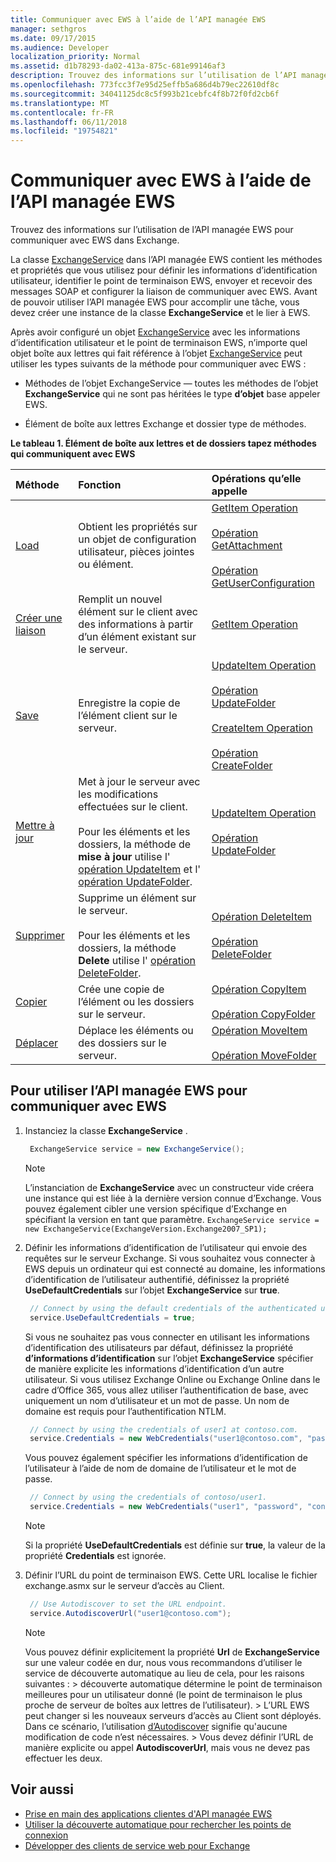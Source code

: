 ```yaml
---
title: Communiquer avec EWS à l’aide de l’API managée EWS
manager: sethgros
ms.date: 09/17/2015
ms.audience: Developer
localization_priority: Normal
ms.assetid: d1b78293-da02-413a-875c-681e99146af3
description: Trouvez des informations sur l’utilisation de l’API managée EWS pour communiquer avec EWS dans Exchange.
ms.openlocfilehash: 773fcc3f7e95d25effb5a686d4b79ec22610df8c
ms.sourcegitcommit: 34041125dc8c5f993b21cebfc4f8b72f0fd2cb6f
ms.translationtype: MT
ms.contentlocale: fr-FR
ms.lasthandoff: 06/11/2018
ms.locfileid: "19754821"
---
```

# <a name="communicate-with-ews-by-using-the-ews-managed-api"></a>Communiquer avec EWS à l’aide de l’API managée EWS

Trouvez des informations sur l’utilisation de l’API managée EWS pour communiquer avec EWS dans Exchange.
  
La classe [ExchangeService](http://msdn.microsoft.com/en-us/library/microsoft.exchange.webservices.data.exchangeservice%28v=exchg.80%29.aspx) dans l’API managée EWS contient les méthodes et propriétés que vous utilisez pour définir les informations d’identification utilisateur, identifier le point de terminaison EWS, envoyer et recevoir des messages SOAP et configurer la liaison de communiquer avec EWS. Avant de pouvoir utiliser l’API managée EWS pour accomplir une tâche, vous devez créer une instance de la classe **ExchangeService** et le lier à EWS. 
  
Après avoir configuré un objet [ExchangeService](https://msdn.microsoft.com/library/Microsoft.Exchange.WebServices.Data.ExchangeService.aspx) avec les informations d’identification utilisateur et le point de terminaison EWS, n’importe quel objet boîte aux lettres qui fait référence à l’objet [ExchangeService](https://msdn.microsoft.com/library/Microsoft.Exchange.WebServices.Data.ExchangeService.aspx) peut utiliser les types suivants de la méthode pour communiquer avec EWS : 
  
- Méthodes de l’objet ExchangeService — toutes les méthodes de l’objet **ExchangeService** qui ne sont pas héritées le type **d’objet** base appeler EWS. 
    
- Élément de boîte aux lettres Exchange et dossier type de méthodes.
    
**Le tableau 1. Élément de boîte aux lettres et de dossiers tapez méthodes qui communiquent avec EWS**

|Méthode|Fonction|Opérations qu’elle appelle|
|:-----|:-----|:-----|
|[Load](http://msdn.microsoft.com/en-us/library/microsoft.exchange.webservices.data.item.load%28v=exchg.80%29.aspx) <br/> |Obtient les propriétés sur un objet de configuration utilisateur, pièces jointes ou élément.  <br/> |[GetItem Operation](http://msdn.microsoft.com/library/e3590b8b-c2a7-4dad-a014-6360197b68e4%28Office.15%29.aspx) <br/><br/> [Opération GetAttachment](http://msdn.microsoft.com/library/24d10a15-b942-415e-9024-a6375708f326%28Office.15%29.aspx) <br/><br/> [Opération GetUserConfiguration](http://msdn.microsoft.com/library/71d50e3c-92bd-435f-8118-b28bb85f8138%28Office.15%29.aspx) <br/> |
|[Créer une liaison](http://msdn.microsoft.com/en-us/library/microsoft.exchange.webservices.data.item.bind%28v=exchg.80%29.aspx) <br/> |Remplit un nouvel élément sur le client avec des informations à partir d’un élément existant sur le serveur.  <br/> |[GetItem Operation](http://msdn.microsoft.com/library/e3590b8b-c2a7-4dad-a014-6360197b68e4%28Office.15%29.aspx) <br/> |
|[Save](http://msdn.microsoft.com/en-us/library/microsoft.exchange.webservices.data.item.save%28v=exchg.80%29.aspx) <br/> |Enregistre la copie de l’élément client sur le serveur.  <br/> |[UpdateItem Operation](http://msdn.microsoft.com/library/5d027523-e0bc-4da2-b60b-0cb9fc1fdfe4%28Office.15%29.aspx) <br/><br/> [Opération UpdateFolder](http://msdn.microsoft.com/library/3494c996-b834-4813-b1ca-d99642d8b4e7%28Office.15%29.aspx) <br/><br/>[CreateItem Operation](http://msdn.microsoft.com/library/78a52120-f1d0-4ed7-8748-436e554f75b6%28Office.15%29.aspx) <br/><br/>[Opération CreateFolder](http://msdn.microsoft.com/library/6f6c334c-b190-4e55-8f0a-38f2a018d1b3%28Office.15%29.aspx) <br/> |
|[Mettre à jour](http://msdn.microsoft.com/en-us/library/microsoft.exchange.webservices.data.item.update%28v=exchg.80%29.aspx) <br/> |Met à jour le serveur avec les modifications effectuées sur le client.<br/><br/>Pour les éléments et les dossiers, la méthode de **mise à jour** utilise l' [opération UpdateItem](http://msdn.microsoft.com/library/5d027523-e0bc-4da2-b60b-0cb9fc1fdfe4%28Office.15%29.aspx) et l' [opération UpdateFolder](http://msdn.microsoft.com/library/3494c996-b834-4813-b1ca-d99642d8b4e7%28Office.15%29.aspx).  <br/> |[UpdateItem Operation](http://msdn.microsoft.com/library/5d027523-e0bc-4da2-b60b-0cb9fc1fdfe4%28Office.15%29.aspx) <br/><br/>[Opération UpdateFolder](http://msdn.microsoft.com/library/3494c996-b834-4813-b1ca-d99642d8b4e7%28Office.15%29.aspx) <br/> |
|[Supprimer](http://msdn.microsoft.com/en-us/library/microsoft.exchange.webservices.data.item.delete%28v=exchg.80%29.aspx) <br/> |Supprime un élément sur le serveur.<br/><br/>Pour les éléments et les dossiers, la méthode **Delete** utilise l' [opération DeleteFolder](http://msdn.microsoft.com/library/b0f92682-4895-4bcf-a4a1-e4c2e8403979%28Office.15%29.aspx).  <br/> |[Opération DeleteItem](http://msdn.microsoft.com/library/3e26c416-fa12-476e-bfd2-5c1f4bb7b348%28Office.15%29.aspx) <br/><br/> [Opération DeleteFolder](http://msdn.microsoft.com/library/b0f92682-4895-4bcf-a4a1-e4c2e8403979%28Office.15%29.aspx) <br/> |
|[Copier](http://msdn.microsoft.com/en-us/library/microsoft.exchange.webservices.data.item.copy%28v=exchg.80%29.aspx) <br/> |Crée une copie de l’élément ou les dossiers sur le serveur.  <br/> |[Opération CopyItem](http://msdn.microsoft.com/library/bcc68f9e-d511-4c29-bba6-ed535524624a%28Office.15%29.aspx) <br/><br/> [Opération CopyFolder](http://msdn.microsoft.com/library/c7ea0d68-9793-4144-b378-d99536776db9%28Office.15%29.aspx) <br/> |
|[Déplacer](http://msdn.microsoft.com/en-us/library/microsoft.exchange.webservices.data.item.move%28v=exchg.80%29.aspx) <br/> |Déplace les éléments ou des dossiers sur le serveur.  <br/> |[Opération MoveItem](http://msdn.microsoft.com/library/dcf40fa7-7796-4a5c-bf5b-7a509a18d208%28Office.15%29.aspx) <br/><br/> [Opération MoveFolder](http://msdn.microsoft.com/library/c7233966-6c87-4a14-8156-b1610760176d%28Office.15%29.aspx) <br/> |
   
## <a name="to-use-the-ews-managed-api-to-communicate-with-ews"></a>Pour utiliser l’API managée EWS pour communiquer avec EWS

1. Instanciez la classe **ExchangeService** . 
    
   ```csharp
    ExchangeService service = new ExchangeService();
   ```

   > [!NOTE]
   > L’instanciation de **ExchangeService** avec un constructeur vide créera une instance qui est liée à la dernière version connue d’Exchange. Vous pouvez également cibler une version spécifique d’Exchange en spécifiant la version en tant que paramètre. `ExchangeService service = new ExchangeService(ExchangeVersion.Exchange2007_SP1);`
  
2. Définir les informations d’identification de l’utilisateur qui envoie des requêtes sur le serveur Exchange. Si vous souhaitez vous connecter à EWS depuis un ordinateur qui est connecté au domaine, les informations d’identification de l’utilisateur authentifié, définissez la propriété **UseDefaultCredentials** sur l’objet **ExchangeService** sur **true**.
    
   ```cs
    // Connect by using the default credentials of the authenticated user.
    service.UseDefaultCredentials = true;
   ```

   Si vous ne souhaitez pas vous connecter en utilisant les informations d’identification des utilisateurs par défaut, définissez la propriété **d’informations d’identification** sur l’objet **ExchangeService** spécifier de manière explicite les informations d’identification d’un autre utilisateur. Si vous utilisez Exchange Online ou Exchange Online dans le cadre d’Office 365, vous allez utiliser l’authentification de base, avec uniquement un nom d’utilisateur et un mot de passe. Un nom de domaine est requis pour l’authentification NTLM. 
    
   ```cs
    // Connect by using the credentials of user1 at contoso.com.
    service.Credentials = new WebCredentials("user1@contoso.com", "password");
   ```

   Vous pouvez également spécifier les informations d’identification de l’utilisateur à l’aide de nom de domaine de l’utilisateur et le mot de passe.
    
   ```cs
    // Connect by using the credentials of contoso/user1.
    service.Credentials = new WebCredentials("user1", "password", "contoso");
   ```

   > [!NOTE]
   > Si la propriété **UseDefaultCredentials** est définie sur **true**, la valeur de la propriété **Credentials** est ignorée. 
  
3. Définir l’URL du point de terminaison EWS. Cette URL localise le fichier exchange.asmx sur le serveur d’accès au Client.
    
   ```cs
    // Use Autodiscover to set the URL endpoint.
    service.AutodiscoverUrl("user1@contoso.com");
   ```

   > [!NOTE]
   >  Vous pouvez définir explicitement la propriété **Url** de **ExchangeService** sur une valeur codée en dur, nous vous recommandons d’utiliser le service de découverte automatique au lieu de cela, pour les raisons suivantes : > découverte automatique détermine le point de terminaison meilleures pour un utilisateur donné (le point de terminaison le plus proche de serveur de boîtes aux lettres de l’utilisateur). > L’URL EWS peut changer si les nouveaux serveurs d’accès au Client sont déployés. Dans ce scénario, l’utilisation [d’Autodiscover](autodiscover-for-exchange.md) signifie qu'aucune modification de code n’est nécessaires. > Vous devez définir l’URL de manière explicite ou appel **AutodiscoverUrl**, mais vous ne devez pas effectuer les deux. 
  
## <a name="see-also"></a>Voir aussi

- [Prise en main des applications clientes d'API managée EWS](get-started-with-ews-managed-api-client-applications.md) 
- [Utiliser la découverte automatique pour rechercher les points de connexion](how-to-use-autodiscover-to-find-connection-points.md)   
- [Développer des clients de service web pour Exchange](develop-web-service-clients-for-exchange.md)
    

